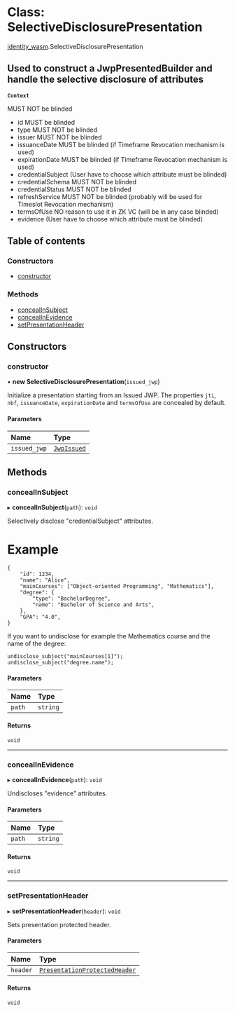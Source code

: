 # Class: SelectiveDisclosurePresentation

[identity\_wasm](../modules/identity_wasm.md).SelectiveDisclosurePresentation

Used to construct a JwpPresentedBuilder and handle the selective disclosure of attributes
-

**`Context`**

MUST NOT be blinded
- id MUST be blinded
- type MUST NOT be blinded
- issuer MUST NOT be blinded
- issuanceDate MUST be blinded (if Timeframe Revocation mechanism is used)
- expirationDate MUST be blinded (if Timeframe Revocation mechanism is used)
- credentialSubject (User have to choose which attribute must be blinded)
- credentialSchema MUST NOT be blinded
- credentialStatus MUST NOT be blinded
- refreshService MUST NOT be blinded (probably will be used for Timeslot Revocation mechanism)
- termsOfUse NO reason to use it in ZK VC (will be in any case blinded)
- evidence (User have to choose which attribute must be blinded)

## Table of contents

### Constructors

- [constructor](identity_wasm.SelectiveDisclosurePresentation.md#constructor)

### Methods

- [concealInSubject](identity_wasm.SelectiveDisclosurePresentation.md#concealinsubject)
- [concealInEvidence](identity_wasm.SelectiveDisclosurePresentation.md#concealinevidence)
- [setPresentationHeader](identity_wasm.SelectiveDisclosurePresentation.md#setpresentationheader)

## Constructors

### constructor

• **new SelectiveDisclosurePresentation**(`issued_jwp`)

Initialize a presentation starting from an Issued JWP.
The properties `jti`, `nbf`, `issuanceDate`, `expirationDate` and `termsOfUse` are concealed by default.

#### Parameters

| Name | Type |
| :------ | :------ |
| `issued_jwp` | [`JwpIssued`](identity_wasm.JwpIssued.md) |

## Methods

### concealInSubject

▸ **concealInSubject**(`path`): `void`

Selectively disclose "credentialSubject" attributes.
# Example
```
{
    "id": 1234,
    "name": "Alice",
    "mainCourses": ["Object-oriented Programming", "Mathematics"],
    "degree": {
        "type": "BachelorDegree",
        "name": "Bachelor of Science and Arts",
    },
    "GPA": "4.0",
}
```
If you want to undisclose for example the Mathematics course and the name of the degree:
```
undisclose_subject("mainCourses[1]");
undisclose_subject("degree.name");
```

#### Parameters

| Name | Type |
| :------ | :------ |
| `path` | `string` |

#### Returns

`void`

___

### concealInEvidence

▸ **concealInEvidence**(`path`): `void`

Undiscloses "evidence" attributes.

#### Parameters

| Name | Type |
| :------ | :------ |
| `path` | `string` |

#### Returns

`void`

___

### setPresentationHeader

▸ **setPresentationHeader**(`header`): `void`

Sets presentation protected header.

#### Parameters

| Name | Type |
| :------ | :------ |
| `header` | [`PresentationProtectedHeader`](identity_wasm.PresentationProtectedHeader.md) |

#### Returns

`void`
